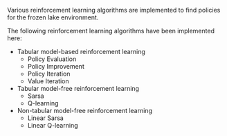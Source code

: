 Various reinforcement learning algorithms are implemented to find policies for the frozen lake environment.

The following reinforcement learning algorithms have been implemented here:
* Tabular model-based reinforcement learning
    * Policy Evaluation
    * Policy Improvement
    * Policy Iteration
    * Value Iteration
* Tabular model-free reinforcement learning
    * Sarsa
    * Q-learning
* Non-tabular model-free reinforcement learning
    * Linear Sarsa
    * Linear Q-learning